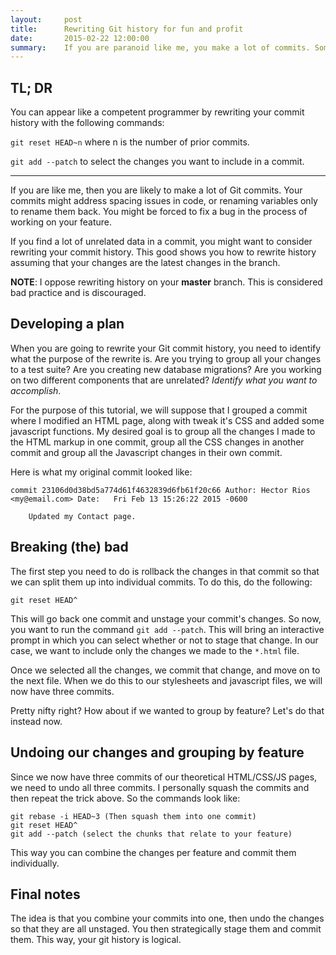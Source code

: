 ```yaml
---
layout:     post
title:      Rewriting Git history for fun and profit
date:       2015-02-22 12:00:00
summary:    If you are paranoid like me, you make a lot of commits. Sometimes, you need to arrange changes in logical segments.
---
```


## TL; DR

You can appear like a competent programmer by rewriting your commit
history with the following commands:

`git reset HEAD~n` where n is the number of prior commits.

`git add --patch` to select the changes you want to include in a commit.

----------

If you are like me, then you are likely to make a lot of Git commits.
Your commits might address spacing issues in code, or renaming variables
only to rename them back. You might be forced to fix a bug in the
process of working on your feature.

If you find a lot of unrelated data in a commit, you might want to
consider rewriting your commit history. This good shows you how to
rewrite history assuming that your changes are the latest changes in the
branch.

**NOTE**: I oppose rewriting history on your **master** branch. This is
considered bad practice and is discouraged.

## Developing a plan

When you are going to rewrite your Git commit history, you need to
identify what the purpose of the rewrite is. Are you trying to group all
your changes to a test suite? Are you creating new database migrations?
Are you working on two different components that are unrelated?
_Identify what you want to accomplish_.

For the purpose of this tutorial, we will suppose that I grouped a
commit where I modified an HTML page, along with tweak it's CSS and
added some javascript functions. My desired goal is to group all the
changes I made to the HTML markup in one commit, group all the CSS
changes in another commit and group all the Javascript changes in their
own commit.

Here is what my original commit looked like:

    commit 23106d0d38bd5a774d61f4632839d6fb61f20c66 Author: Hector Rios
    <my@email.com> Date:   Fri Feb 13 15:26:22 2015 -0600

        Updated my Contact page.

## Breaking (the) bad

The first step you need to do is rollback the changes in that commit so
that we can split them up into individual commits. To do this, do the
following:

`git reset HEAD^`

This will go back one commit and unstage your commit's changes. So now,
you want to run the command `git add --patch`. This will bring an
interactive prompt in which you can select whether or not to stage that
change. In our case, we want to include only the changes we made to the
`*.html` file.

Once we selected all the changes, we commit that change, and move on to
the next file. When we do this to our stylesheets and javascript files,
we will now have three commits.

Pretty nifty right? How about if we wanted to group by feature? Let's do
that instead now.

## Undoing our changes and grouping by feature

Since we now have three commits of our theoretical HTML/CSS/JS pages, we
need to undo all three commits. I personally squash the commits and then
repeat the trick above. So the commands look like:

    git rebase -i HEAD~3 (Then squash them into one commit) 
    git reset HEAD^ 
    git add --patch (select the chunks that relate to your feature)

This way you can combine the changes per feature and commit them
individually.

## Final notes

The idea is that you combine your commits into one, then undo the
changes so that they are all unstaged. You then strategically stage them
and commit them. This way, your git history is logical.

